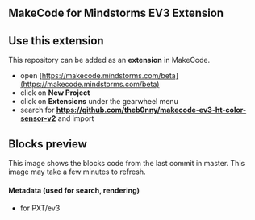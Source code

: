 ## MakeCode for Mindstorms EV3 Extension

## Use this extension

This repository can be added as an **extension** in MakeCode.

* open [https://makecode.mindstorms.com/beta](https://makecode.mindstorms.com/beta)
* click on **New Project**
* click on **Extensions** under the gearwheel menu
* search for **https://github.com/theb0nny/makecode-ev3-ht-color-sensor-v2** and import

## Blocks preview

This image shows the blocks code from the last commit in master.
This image may take a few minutes to refresh.

#### Metadata (used for search, rendering)

* for PXT/ev3
